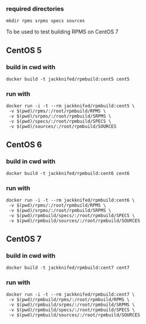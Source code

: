 
### required directories ###

```
mkdir rpms srpms specs sources
```
To be used to test building RPMS on CentOS 7

## CentOS 5
### build in cwd with ###
```
docker build -t jackknifed/rpmbuild:cent5 cent5
```

### run with ###
```
docker run -i -t --rm jackknifed/rpmbuild:cent5 \
 -v $(pwd)/rpms/:/root/rpmbuild/RPMS \
 -v $(pwd)/srpms/:/root/rpmbuild/SRPMS \
 -v $(pwd)/specs/:/root/rpmbuild/SPECS \
 -v $(pwd)/sources/:/root/rpmbuild/SOURCES
```

## CentOS 6
### build in cwd with ###
```
docker build -t jackknifed/rpmbuild:cent6 cent6
```

### run with ###
```
docker run -i -t --rm jackknifed/rpmbuild:cent6 \
 -v $(pwd)/rpms/:/root/rpmbuild/RPMS \
 -v $(pwd)/srpms/:/root/rpmbuild/SRPMS \
 -v $(pwd)/rpmbuild/specs/:/root/rpmbuild/SPECS \
 -v $(pwd)/rpmbuild/sources/:/root/rpmbuild/SOURCES
```

## CentOS 7 ##
### build in cwd with ###
```
docker build -t jackknifed/rpmbuild:cent7 cent7
```

### run with ###
```
docker run -i -t --rm jackknifed/rpmbuild:cent7 \
 -v $(pwd)/rpmbuild/rpms/:/root/rpmbuild/RPMS \
 -v $(pwd)/rpmbuild/srpms/:/root/rpmbuild/SRPMS \
 -v $(pwd)/rpmbuild/specs/:/root/rpmbuild/SPECS \
 -v $(pwd)/rpmbuild/sources/:/root/rpmbuild/SOURCES
```
